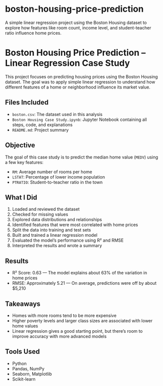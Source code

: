 # boston-housing-price-prediction
A simple linear regression project using the Boston Housing dataset to explore how features like room count, income level, and student-teacher ratio influence home prices.
# Boston Housing Price Prediction – Linear Regression Case Study

This project focuses on predicting housing prices using the Boston Housing dataset. The goal was to apply simple linear regression to understand how different features of a home or neighborhood influence its market value.

## Files Included
- `boston.csv`: The dataset used in this analysis
- `Boston Housing Case Study.ipynb`: Jupyter Notebook containing all steps, code, and explanations
- `README.md`: Project summary

## Objective
The goal of this case study is to predict the median home value (`MEDV`) using a few key features:
- `RM`: Average number of rooms per home
- `LSTAT`: Percentage of lower income population
- `PTRATIO`: Student-to-teacher ratio in the town

## What I Did
1. Loaded and reviewed the dataset
2. Checked for missing values
3. Explored data distributions and relationships
4. Identified features that were most correlated with home prices
5. Split the data into training and test sets
6. Built and trained a linear regression model
7. Evaluated the model’s performance using R² and RMSE
8. Interpreted the results and wrote a summary

## Results
- R² Score: 0.63 — The model explains about 63% of the variation in home prices
- RMSE: Approximately 5.21 — On average, predictions were off by about $5,210

## Takeaways
- Homes with more rooms tend to be more expensive
- Higher poverty levels and larger class sizes are associated with lower home values
- Linear regression gives a good starting point, but there’s room to improve accuracy with more advanced models

## Tools Used
- Python
- Pandas, NumPy
- Seaborn, Matplotlib
- Scikit-learn
